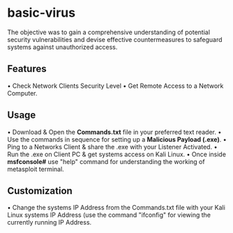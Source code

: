 # basic-virus

The objective was to gain a comprehensive understanding of potential security vulnerabilities and devise effective countermeasures to safeguard systems against unauthorized access.


## Features

• Check Network Clients Security Level
• Get Remote Access to a Network Computer.

## Usage

• Download & Open the **Commands.txt** file in your preferred text reader.
• Use the commands in sequence for setting up a **Malicious Payload (.exe)**.
• Ping to a Networks Client & share the .exe with your Listener Activated.
• Run the .exe on Client PC & get systems access on Kali Linux.
• Once inside **msfconsole#** use "help" command for understanding the working of metasploit terminal.


## Customization

• Change the systems IP Address from the Commands.txt file with your Kali Linux systems IP Address (use the command "ifconfig" for viewing the currently running IP Address.
